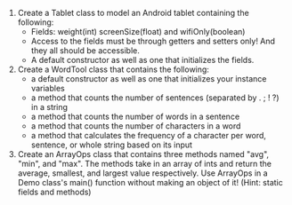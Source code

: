 1. Create a Tablet class to model an Android tablet containing the following:
	- Fields: weight(int) screenSize(float) and wifiOnly(boolean)
	- Access to the fields must be through getters and setters only! And they all should be accessible.
	- A default constructor as well as one that initializes the fields.
2. Create a WordTool class that contains the following:
	- a default constructor as well as one that initializes your instance variables
	- a method that counts the number of sentences (separated by . ; ! ?) in a string
	- a method that counts the number of words in a sentence
	- a method that counts the number of characters in a word
	- a method that calculates the frequency of a character per word, sentence, or whole string based on its input
3. Create an ArrayOps class that contains three methods named "avg", "min", and "max". The methods take in an array of ints and return the average, smallest, and largest value respectively. Use ArrayOps in a Demo class's main() function without making an object of it! (Hint: static fields and methods)
